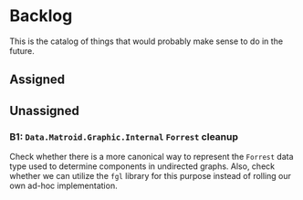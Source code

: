 # Backlog

This is the catalog of things that would probably make sense to do in the future.

## Assigned

## Unassigned

### B1: `Data.Matroid.Graphic.Internal` `Forrest` cleanup

Check whether there is a more canonical way to represent the `Forrest` data type
used to determine components in undirected graphs. Also, check whether we can
utilize the `fgl` library for this purpose instead of rolling our own ad-hoc
implementation.
